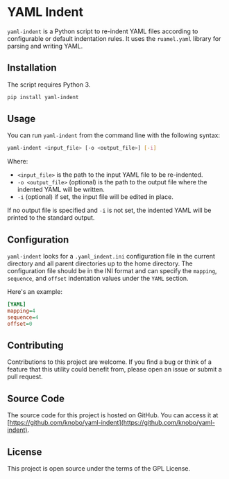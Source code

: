# YAML Indent

`yaml-indent` is a Python script to re-indent YAML files according to configurable or default indentation rules. It uses the `ruamel.yaml` library for parsing and writing YAML.

## Installation

The script requires Python 3.

``` sh
pip install yaml-indent
```

## Usage

You can run `yaml-indent` from the command line with the following syntax:

``` sh
yaml-indent <input_file> [-o <output_file>] [-i]
```

Where:

- `<input_file>` is the path to the input YAML file to be re-indented.
- `-o <output_file>` (optional) is the path to the output file where the indented YAML will be written.
- `-i` (optional) if set, the input file will be edited in place.

If no output file is specified and `-i` is not set, the indented YAML will be printed to the standard output.

## Configuration

`yaml-indent` looks for a `.yaml_indent.ini` configuration file in the
current directory and all parent directories up to the home
directory. The configuration file should be in the INI format and can
specify the `mapping`, `sequence`, and `offset` indentation values
under the `YAML` section.

Here's an example:

```ini
[YAML]
mapping=4
sequence=4
offset=0
```
## Contributing

Contributions to this project are welcome. If you find a bug or think
of a feature that this utility could benefit from, please open an
issue or submit a pull request.

## Source Code

The source code for this project is hosted on GitHub. You can access
it at [https://github.com/knobo/yaml-indent](https://github.com/knobo/yaml-indent).

## License

This project is open source under the terms of the GPL License.

